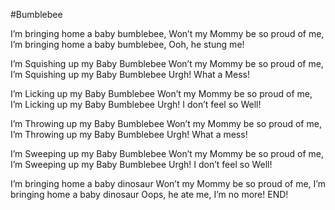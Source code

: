 #Bumblebee

I’m bringing home a baby bumblebee,
Won’t my Mommy be so proud of me,
I’m bringing home a baby bumblebee,
Ooh, he stung me!

I’m Squishing up my Baby Bumblebee
Won’t my Mommy be so proud of me,
I’m Squishing up my Baby Bumblebee
Urgh! What a Mess!

I’m Licking up my Baby Bumblebee
Won’t my Mommy be so proud of me,
I’m Licking up my Baby Bumblebee
Urgh! I don’t feel so Well!

I’m Throwing up my Baby Bumblebee
Won’t my Mommy be so proud of me,
I’m Throwing up my Baby Bumblebee
Urgh! What a mess!

I’m Sweeping up my Baby Bumblebee
Won’t my Mommy be so proud of me,
I’m Sweeping up my Baby Bumblebee
Urgh! I don’t feel so Well!

I’m bringing home a baby dinosaur
Won’t my Mommy be so proud of me,
I’m bringing home a baby dinosaur
Oops, he ate me, I’m no more!
END!

